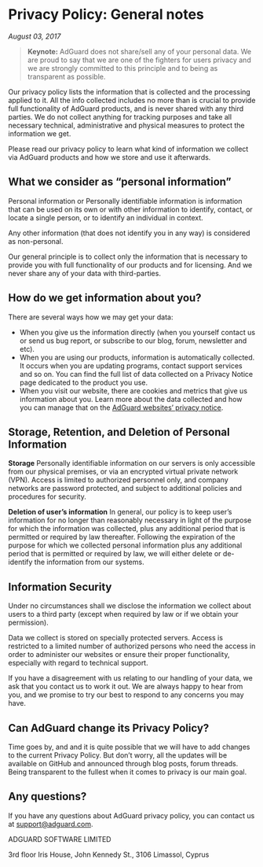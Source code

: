 # Privacy Policy: General notes
*August 03, 2017*

> **Keynote:** AdGuard does not share/sell any of your personal data. We are proud to say that we are one of the fighters for users privacy and we are strongly committed to this principle and to being as transparent as possible.

Our privacy policy lists the information that is collected and the processing applied to it. All the info collected includes no more than is crucial to provide full functionality of AdGuard products, and is never shared with any third parties. We do not collect anything for tracking purposes and take all necessary technical, administrative and physical measures to protect the information we get.

Please read our privacy policy to learn what kind of information we collect via AdGuard products and how we store and use it afterwards.

## What we consider as “personal information”

Personal information or Personally identifiable information is information that can be used on its own or with other information to identify, contact, or locate a single person, or to identify an individual in context. 

Any other information (that does not identify you in any way) is considered as non-personal.

Our general principle is to collect only the information that is necessary to provide you with full functionality of our products and for licensing. And we never share any of your data with third-parties.

## How do we get information about you?

There are several ways how we may get your data:

* When you give us the information directly (when you yourself contact us or send us bug report, or subscribe to our blog, forum, newsletter and etc).
* When you are using our products, information is automatically collected. It occurs when you are updating programs, contact support services and so on. You can find the full list of data collected on a Privacy Notice page dedicated to the product you use.
* When you visit our website, there are cookies and metrics that give us information about you. Learn more about the data collected and how you can manage that on the [AdGuard websites’ privacy notice](https://adguard.com/privacy/website.html). 

## Storage, Retention, and Deletion of Personal Information

**Storage**
Personally identifiable information on our servers is only accessible from our physical premises, or via an encrypted virtual private network (VPN). Access is limited to authorized personnel only, and company networks are password protected, and subject to additional policies and procedures for security.

**Deletion of user’s information**
In general, our policy is to keep user’s information for no longer than reasonably necessary in light of the purpose for which the information was collected, plus any additional period that is permitted or required by law thereafter. Following the expiration of the purpose for which we collected personal information plus any additional period that is permitted or required by law, we will either delete or de-identify the information from our systems.

## Information Security
Under no circumstances shall we disclose the information we collect about users to a third party (except when required by law or if we obtain your permission).

Data we collect is stored on specially protected servers. Access is restricted to a limited number of authorized persons who need the access in order to administer our websites or ensure their proper functionality, especially with regard to technical support.

If you have a disagreement with us relating to our handling of your data, we ask that you contact us to work it out. We are always happy to hear from you, and we promise to try our best to respond to any concerns you may have.

## Can AdGuard change its Privacy Policy?
Time goes by, and and it is quite possible that we will have to add changes to the current Privacy Policy. But don’t worry, all the updates will be available on GitHub and announced through blog posts, forum threads. Being transparent to the fullest when it comes to privacy is our main goal.

## Any questions?
If you have any questions about AdGuard privacy policy, you can contact us at support@adguard.com. 

ADGUARD SOFTWARE LIMITED

3rd floor Iris House, John Kennedy St., 3106 Limassol, Cyprus
